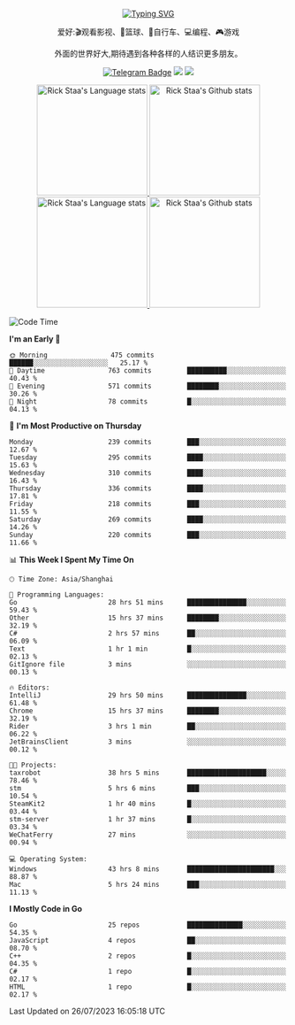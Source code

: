 <div align="center"> 

[![Typing SVG](https://readme-typing-svg.herokuapp.com?size=25&duration=2500&color=eeeeee&vCenter=true&width=200&height=40&lines=Hi+there+%F0%9F%91%8B%F0%9F%8F%BB;I'm+DanBai)](https://git.io/typing-svg)

爱好:🎬观看影视、🏀篮球、🚴自行车、💻编程、🎮游戏

外面的世界好大,期待遇到各种各样的人结识更多朋友。

[![Telegram Badge](https://img.shields.io/badge/-Telegram-blue?style=flat&logo=Telegram&logoColor=white)](https://t.me/danbai9420) 
[![](https://img.shields.io/badge/-Blog-brightgreen?style=flat&logo=Blogger&logoColor=white)](https://p00q.cn)
[![](https://img.shields.io/badge/-Email-red?style=flat&logo=Mail.Ru&logoColor=white)](mailto:danbai@88.com)
</div>

<!-- Light Mode -->
<div align="center"> 
<a href="https://github.com/anuraghazra/github-readme-stats#gh-light-mode-only">
<img height=200 src="https://github-readme-stats.vercel.app/api/top-langs/?username=danbai225&layout=compact&langs_count=10&hide_border=1&role=OWNER,COLLABORATOR#gh-light-mode-only" alt="Rick Staa's Language stats" />
</a>
<a href="https://github.com/anuraghazra/github-readme-stats#gh-light-mode-only">
<img height=200 src="https://github-readme-stats.vercel.app/api?username=danbai225&show_icons=true&count_private=true&line_height=28&hide_border=1&include_all_commits=true&card_width=450&role=OWNER,COLLABORATOR&exclude_repo=github-readme-stats#gh-light-mode-only" alt="Rick Staa's Github stats" />
</a>
</div>

<!-- Dark Mode -->
<div align="center"> 
<a href="https://github.com/anuraghazra/github-readme-stats#gh-dark-mode-only">
<img height=200 src="https://github-readme-stats.vercel.app/api/top-langs/?username=danbai225&layout=compact&langs_count=10&hide_border=1&role=OWNER,COLLABORATOR&theme=github_dark#gh-dark-mode-only" alt="Rick Staa's Language stats" />
</a>
<a href="https://github.com/anuraghazra/github-readme-stats#gh-dark-mode-only">
<img height=200 src="https://github-readme-stats.vercel.app/api?username=danbai225&show_icons=true&count_private=true&line_height=28&hide_border=1&include_all_commits=true&card_width=450&role=OWNER,COLLABORATOR&exclude_repo=github-readme-stats&theme=github_dark#gh-dark-mode-only" alt="Rick Staa's Github stats" />
</a>
</div>

<!--START_SECTION:waka-->
![Code Time](http://img.shields.io/badge/Code%20Time-696%20hrs%2019%20mins-blue)

**I'm an Early 🐤** 

```text
🌞 Morning                475 commits         ██████░░░░░░░░░░░░░░░░░░░   25.17 % 
🌆 Daytime                763 commits         ██████████░░░░░░░░░░░░░░░   40.43 % 
🌃 Evening                571 commits         ████████░░░░░░░░░░░░░░░░░   30.26 % 
🌙 Night                  78 commits          █░░░░░░░░░░░░░░░░░░░░░░░░   04.13 % 
```
📅 **I'm Most Productive on Thursday** 

```text
Monday                   239 commits         ███░░░░░░░░░░░░░░░░░░░░░░   12.67 % 
Tuesday                  295 commits         ████░░░░░░░░░░░░░░░░░░░░░   15.63 % 
Wednesday                310 commits         ████░░░░░░░░░░░░░░░░░░░░░   16.43 % 
Thursday                 336 commits         ████░░░░░░░░░░░░░░░░░░░░░   17.81 % 
Friday                   218 commits         ███░░░░░░░░░░░░░░░░░░░░░░   11.55 % 
Saturday                 269 commits         ████░░░░░░░░░░░░░░░░░░░░░   14.26 % 
Sunday                   220 commits         ███░░░░░░░░░░░░░░░░░░░░░░   11.66 % 
```


📊 **This Week I Spent My Time On** 

```text
🕑︎ Time Zone: Asia/Shanghai

💬 Programming Languages: 
Go                       28 hrs 51 mins      ███████████████░░░░░░░░░░   59.43 % 
Other                    15 hrs 37 mins      ████████░░░░░░░░░░░░░░░░░   32.19 % 
C#                       2 hrs 57 mins       ██░░░░░░░░░░░░░░░░░░░░░░░   06.09 % 
Text                     1 hr 1 min          █░░░░░░░░░░░░░░░░░░░░░░░░   02.13 % 
GitIgnore file           3 mins              ░░░░░░░░░░░░░░░░░░░░░░░░░   00.13 % 

🔥 Editors: 
IntelliJ                 29 hrs 50 mins      ███████████████░░░░░░░░░░   61.48 % 
Chrome                   15 hrs 37 mins      ████████░░░░░░░░░░░░░░░░░   32.19 % 
Rider                    3 hrs 1 min         ██░░░░░░░░░░░░░░░░░░░░░░░   06.22 % 
JetBrainsClient          3 mins              ░░░░░░░░░░░░░░░░░░░░░░░░░   00.12 % 

🐱‍💻 Projects: 
taxrobot                 38 hrs 5 mins       ████████████████████░░░░░   78.46 % 
stm                      5 hrs 6 mins        ███░░░░░░░░░░░░░░░░░░░░░░   10.54 % 
SteamKit2                1 hr 40 mins        █░░░░░░░░░░░░░░░░░░░░░░░░   03.44 % 
stm-server               1 hr 37 mins        █░░░░░░░░░░░░░░░░░░░░░░░░   03.34 % 
WeChatFerry              27 mins             ░░░░░░░░░░░░░░░░░░░░░░░░░   00.94 % 

💻 Operating System: 
Windows                  43 hrs 8 mins       ██████████████████████░░░   88.87 % 
Mac                      5 hrs 24 mins       ███░░░░░░░░░░░░░░░░░░░░░░   11.13 % 
```

**I Mostly Code in Go** 

```text
Go                       25 repos            ██████████████░░░░░░░░░░░   54.35 % 
JavaScript               4 repos             ██░░░░░░░░░░░░░░░░░░░░░░░   08.70 % 
C++                      2 repos             █░░░░░░░░░░░░░░░░░░░░░░░░   04.35 % 
C#                       1 repo              █░░░░░░░░░░░░░░░░░░░░░░░░   02.17 % 
HTML                     1 repo              █░░░░░░░░░░░░░░░░░░░░░░░░   02.17 % 
```




 Last Updated on 26/07/2023 16:05:18 UTC
<!--END_SECTION:waka-->
